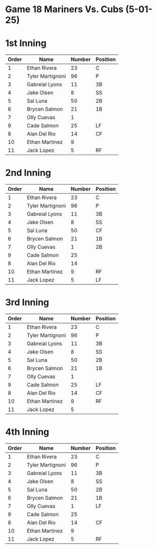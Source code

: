 # Game 18 Mariners Vs. Cubs (5-01-25)

# 1st Inning

| Order | Name | Number | Position   |
| --- | --- 			 | --- | --- |
| 1   | Ethan Rivera     | 23  | C   |
| 2   | Tyler Martignoni | 96  | P   |
| 3   | Gabreial Lyons   | 11  | 3B  |
| 4   | Jake Olsen       | 8   | SS  |
| 5   | Sal Luna         | 50  | 2B  |
| 6   | Brycen Salmon    | 21  | 1B  |
| 7   | Olly Cuevas      | 1   |     |
| 9   | Cade Salmon      | 25  | LF  |
| 8   | Alan Del Rio     | 14  | CF  |
| 10  | Ethan Martinez   | 9   |     |
| 11  | Jack Lopez       | 5   | RF  |


# 2nd Inning

| Order | Name | Number | Position   |
| --- | --- 			 | --- | --- |
| 1   | Ethan Rivera     | 23  | C   |
| 2   | Tyler Martignoni | 96  | P   |
| 3   | Gabreial Lyons   | 11  | 3B  |
| 4   | Jake Olsen       | 8   | SS  |
| 5   | Sal Luna         | 50  | CF  |
| 6   | Brycen Salmon    | 21  | 1B  |
| 7   | Olly Cuevas      | 1   | 2B  |
| 9   | Cade Salmon      | 25  |     |
| 8   | Alan Del Rio     | 14  |     |
| 10  | Ethan Martinez   | 9   | RF  |
| 11  | Jack Lopez       | 5   | LF  |

# 3rd Inning

| Order | Name | Number | Position   |
| --- | --- 			 | --- | --- |
| 1   | Ethan Rivera     | 23  | C   |
| 2   | Tyler Martignoni | 96  | P   |
| 3   | Gabreial Lyons   | 11  | 3B  |
| 4   | Jake Olsen       | 8   | SS  |
| 5   | Sal Luna         | 50  | 2B  |
| 6   | Brycen Salmon    | 21  | 1B  |
| 7   | Olly Cuevas      | 1   |     |
| 9   | Cade Salmon      | 25  | LF  |
| 8   | Alan Del Rio     | 14  | CF  |
| 10  | Ethan Martinez   | 9   | RF  |
| 11  | Jack Lopez       | 5   |     |

# 4th Inning

| Order | Name | Number | Position   |
| --- | --- 			 | --- | --- |
| 1   | Ethan Rivera     | 23  | C   |
| 2   | Tyler Martignoni | 96  | P   |
| 3   | Gabreial Lyons   | 11  | 3B  |
| 4   | Jake Olsen       | 8   | SS  |
| 5   | Sal Luna         | 50  | 2B  |
| 6   | Brycen Salmon    | 21  | 1B  |
| 7   | Olly Cuevas      | 1   | LF  |
| 9   | Cade Salmon      | 25  |     |
| 8   | Alan Del Rio     | 14  | CF  |
| 10  | Ethan Martinez   | 9   |     |
| 11  | Jack Lopez       | 5   | RF  |